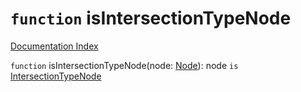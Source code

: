 # `function` isIntersectionTypeNode

[Documentation Index](../README.md)

`function` isIntersectionTypeNode(node: [Node](../interface.Node/README.md)): node `is` [IntersectionTypeNode](../interface.IntersectionTypeNode/README.md)

